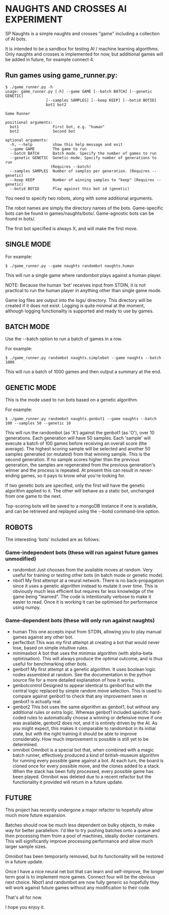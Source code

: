 # NAUGHTS AND CROSSES AI EXPERIMENT

SP Naughts is a simple naughts and crosses "game" including a collection of
AI bots.

It is intended to be a sandbox for testing AI / machine learning algorithms.
Only naughts and crosses is implemented for now, but additional games will be
added in future, for example connect 4.

## Run games using game_runner.py:

    $ ./game_runner.py -h
    usage: game_runner.py [-h] --game GAME [--batch BATCH] [--genetic GENETIC]
                      [--samples SAMPLES] [--keep KEEP] [--botid BOTID]
                      bot1 bot2

    Game Runner

    positional arguments:
      bot1               First bot, e.g. "human"
      bot2               Second bot

    optional arguments:
      -h, --help         show this help message and exit
      --game GAME        The game to run
      --batch BATCH      Batch mode. Specify the number of games to run
      --genetic GENETIC  Genetic mode. Specify number of generations to run
                        (Requires --batch)
      --samples SAMPLES  Number of samples per generation. (Requires --genetic)
      --keep KEEP        Number of winning samples to "keep" (Requires --genetic)
      --botid BOTID      Play against this bot id (genetic)

You need to specify two robots, along with some additional arguments.

The robot names are simply the directory names of the bots.
Game-specific bots can be found in games/naughts/bots/.
Game-agnostic bots can be found in bots/.

The first bot specified is always X, and will make the first move.

## SINGLE MODE

For example:

    $ ./game_runner.py --game naughts randombot naughts.human

This will run a single game where randombot plays against a human player.

NOTE: Because the human 'bot' receives input from STDIN, it is not practical
to run the human player in anything other than single game mode.

Game log files are output into the logs/ directory. This directory will be
created if it does not exist. Logging is quite minimal at the moment,
although logging functionality is supported and ready to use by games.

## BATCH MODE

Use the --batch option to run a batch of games in a row.

For example:

    $ ./game_runner.py randombot naughts.simplebot --game naughts --batch 1000

This will run a batch of 1000 games and then output a summary at the end.

## GENETIC MODE

This is the mode used to run bots based on a genetic algorithm.

For example:

    $ ./game_runner.py randombot naughts.genbot1 --game naughts --batch 100 --samples 50 --genetic 10

This will run the randombot (as 'X') against the genbot1 (as 'O'), over 10
generations. Each generation will have 50 samples. Each 'sample' will execute
a batch of 100 games before receiving an overall score (the average). The
highest scoring sample will be selected and another 50 samples generated
(or mutated) from that winning sample. This is the second generation.
If no sample scores higher than the previous generation, the samples are
regenerated from the previous generation's winner and the process is repeated.
At present this can result in never-ending games, so it pays to know what you're
looking for.

If two genetic bots are specified, only the first will have the genetic algorithm
applied to it. The other will behave as a static bot, unchanged from one game
to the next.

Top-scoring bots will be saved to a mongoDB instance if one is available, and can
be retrieved and replayed using the --botid command-line option.

## ROBOTS

The interesting 'bots' included are as follows:

### Game-independent bots (these will run against future games unmodified)

- randombot
  Just chooses from the available moves at random. Very useful for training
  or testing other bots (in batch mode or genetic mode).
- nbot1
  My first attempt at a neural network. There is no back-propagation since
  it uses a genetic algorithm instead to mutate it over time. This is obviously
  much less efficient but requires far less knowledge of the game being
  "learned". The code is intentionally verbose to make it easier to read.
  Once it is working it can be optimised for performance using numpy.

### Game-dependent bots (these will only run against naughts)

- human
  This one accepts input from STDIN, allowing you to play manual games against
  any other bot.
- perfectbot
  This was my first attempt at creating a bot that would never lose, based on
  simple intuitive rules.
- minimaxbot
  A bot that uses the minimax algorithm (with alpha-beta optimisation). This
  will always produce the optimal outcome, and is thus useful for benchmarking
  other bots.
- genbot1
  My first attempt at a genetic algorithm. It uses boolean logic nodes
  assembled at random. See the documentation in the python source file for
  a more detailed explanation of how it works.
- genbotcontrol
  Designed to appear identical to genbot1 but with the central logic replaced
  by simple random move selection. This is used to compare against genbot1 to
  check that any improvement seen in genbot1 is actually real.
- genbot2
  This bot uses the same algorithm as genbot1, but without any additional rules
  or extra logic. Whereas genbot1 included specific hard-coded rules to
  automatically choose a winning or defensive move if one was available,
  genbot2 does not, and it is entirely driven by the AI. As you might expect,
  this makes it comparable to randombot in its initial state, but with the
  right training it should be able to improve considerably. How much improvement
  is possible is still yet to be determined.
- omnibot
  Omnibot is a special bot that, when combined with a magic batch runner,
  effectively produced a kind of british-museum algorithm for running every
  possible game against a bot. At each turn, the board is cloned once for
  every possible move, and the clones added to a stack. When the stack has
  been fully processed, every possible game has been played.
  Omnibot was deleted due to a recent refactor but the functionality it
  provided will return in a future update.

## FUTURE

This project has recently undergone a major refactor to hopefully allow much
more future expansion.

Batches should now be much less dependent on bulky objects, to make way for
better parallelism. I'd like to try pushing batches onto a queue and then
processing them from a pool of machines, ideally docker containers. This will
significantly improve processing performance and allow much larger sample
sizes.

Omnibot has been temporarily removed, but its functionality will be restored
in a future update.

Once I have a nice neural net bot that can learn and self-improve, the longer
term goal is to implement more games. Connect four will be the obvious next
choice. Nbot1 and randombot are now fully generic so hopefully they will work
against future games without any modification to their code.

That's all for now.

I hope you enjoy it.
